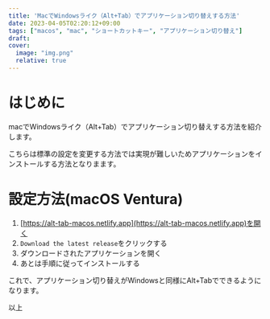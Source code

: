 ```yaml
---
title: 'MacでWindowsライク（Alt+Tab）でアプリケーション切り替えする方法'
date: 2023-04-05T02:20:12+09:00
tags: ["macos", "mac", "ショートカットキー", "アプリケーション切り替え"]
draft:
cover:
  image: "img.png"
  relative: true
---
```


# はじめに

macでWindowsライク（Alt+Tab）でアプリケーション切り替えする方法を紹介します。

こちらは標準の設定を変更する方法では実現が難しいためアプリケーションをインストールする方法となりまます。

# 設定方法(macOS Ventura)

1. [https://alt-tab-macos.netlify.app](https://alt-tab-macos.netlify.app)を開く
2. `Download the latest release`をクリックする
3. ダウンロードされたアプリケーションを開く
4. あとは手順に従ってインストールする

これで、アプリケーション切り替えがWindowsと同様にAlt+Tabでできるようになります。

以上
